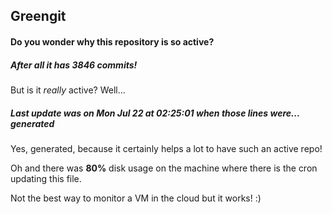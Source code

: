 ## Greengit

#### Do you wonder why this repository is so active?

##### After all it has 3846 commits!

But is it *really* active? Well...

##### Last update was on Mon Jul 22 at 02:25:01 when those lines were... generated

Yes, generated, because it certainly helps a lot to have such an active repo!

Oh and there was **80%** disk usage on the machine
where there is the cron updating this file.

Not the best way to monitor a VM in the cloud but it works! :)
